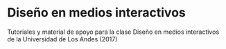 # Diseño en medios interactivos
Tutoriales y material de apoyo para la clase Diseño en medios interactivos de la Universidad de Los Andes (2017)
